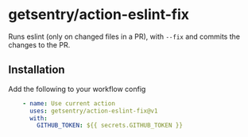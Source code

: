 # getsentry/action-eslint-fix

Runs eslint (only on changed files in a PR), with `--fix` and commits the changes to the PR.


## Installation

Add the following to your workflow config

```yaml
    - name: Use current action
      uses: getsentry/action-eslint-fix@v1
      with:
        GITHUB_TOKEN: ${{ secrets.GITHUB_TOKEN }}
```

